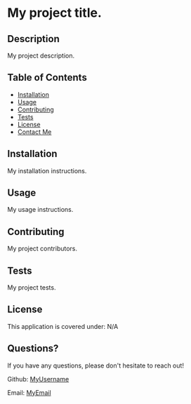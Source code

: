 
  # My project title.

  ## Description

  My project description.

  ## Table of Contents

  * [Installation](#installation)
  * [Usage](#usage)
  * [Contributing](#contributing)
  * [Tests](#tests)
  * [License](#license)
  * [Contact Me](#questions)
  
  ## Installation

  My installation instructions.


  ## Usage

  My usage instructions.


  ## Contributing

  My project contributors.


  ## Tests

  My project tests.


  ## License

  This application is covered under: N/A


  ## Questions?

  If you have any questions, please don't hesitate to reach out!

  Github: [MyUsername](https://github.com/MyUsername)
  
  Email: [MyEmail](MyEmail)
